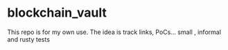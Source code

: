 # blockchain_vault
This repo is for my own use. The idea is track links, PoCs... small , informal and rusty tests
